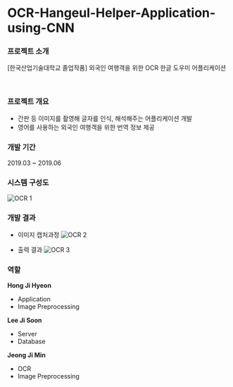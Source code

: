 # OCR-Hangeul-Helper-Application-using-CNN

### 프로젝트 소개
[한국산업기술대학교 졸업작품] 외국인 여행객을 위한 OCR 한글 도우미 어플리케이션

</br>

### 프로젝트 개요
- 간판 등 이미지를 촬영해 글자를 인식, 해석해주는 어플리케이션 개발
- 영어를 사용하는 외국인 여행객을 위한 번역 정보 제공

### 개발 기간
2019.03 ~ 2019.06

### 시스템 구성도
![OCR 1](https://user-images.githubusercontent.com/78782639/160985456-b36baccd-4404-4af8-b567-44b9af9dc537.png)

### 개발 결과
- 이미지 캡처과정
![OCR 2](https://user-images.githubusercontent.com/78782639/160985513-18f110d4-d959-4d99-8b56-9cbb9ef6f1cc.png)

- 출력 결과
![OCR 3](https://user-images.githubusercontent.com/78782639/160985558-b53d05c2-3976-4ea7-9c95-0a55db9bb350.png)

### 역할
**Hong Ji Hyeon**
- Application
- Image Preprocessing

**Lee Ji Soon**
- Server
- Database

**Jeong Ji Min**
- OCR
- Image Preprocessing
